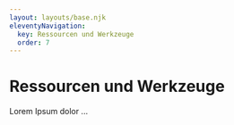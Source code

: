 ```yaml
---
layout: layouts/base.njk
eleventyNavigation:
  key: Ressourcen und Werkzeuge
  order: 7
---
```

# Ressourcen und Werkzeuge

Lorem Ipsum dolor ...
